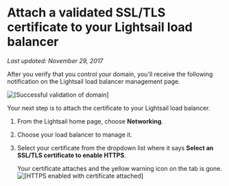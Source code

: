 # Attach a validated SSL/TLS certificate to your Lightsail load balancer<a name="attach-validated-certificate-to-load-balancer"></a>

 *Last updated: November 29, 2017* 

After you verify that you control your domain, you'll receive the following notification on the Lightsail load balancer management page\.

![\[Successful validation of domain\]](https://d9yljz1nd5001.cloudfront.net/en_us/b380b072d417d05346bbc87239d4fd76/images/example-com-verified-and-ready-to-use.png)

Your next step is to attach the certificate to your Lightsail load balancer\.

1. From the Lightsail home page, choose **Networking**\.

1. Choose your load balancer to manage it\.

1. Select your certificate from the dropdown list where it says **Select an SSL/TLS certificate to enable HTTPS**\.

   Your certificate attaches and the yellow warning icon on the tab is gone\.  
![\[HTTPS enabled with certificate attached\]](https://d9yljz1nd5001.cloudfront.net/en_us/b380b072d417d05346bbc87239d4fd76/images/https-enabled-with-validated-certificate.png)